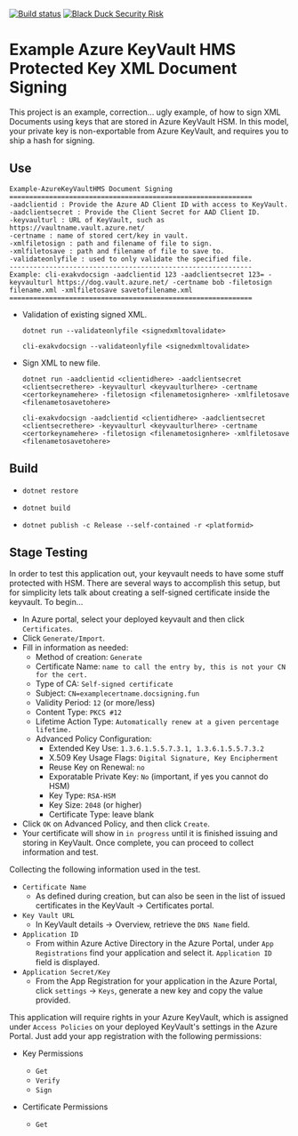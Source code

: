 [![Build status](https://ci.appveyor.com/api/projects/status/v05cki0xy9uvlkgk/branch/master?svg=true)](https://ci.appveyor.com/project/jmhardison/example-azurekeyvaulthsm-xmlsigning/branch/master) [![Black Duck Security Risk](https://copilot.blackducksoftware.com/github/repos/jmhardison/Example-AzureKeyVaultHSM-XMLSigning/branches/master/badge-risk.svg)](https://copilot.blackducksoftware.com/github/repos/jmhardison/Example-AzureKeyVaultHSM-XMLSigning/branches/master)

# Example Azure KeyVault HMS Protected Key XML Document Signing

This project is an example, correction... ugly example, of how to sign XML Documents using keys that are stored in Azure KeyVault HSM.
In this model, your private key is non-exportable from Azure KeyVault, and requires you to ship a hash for signing.

## Use
```
Example-AzureKeyVaultHMS Document Signing
=============================================================
-aadclientid : Provide the Azure AD Client ID with access to KeyVault.
-aadclientsecret : Provide the Client Secret for AAD Client ID.
-keyvaulturl : URL of KeyVault, such as https://vaultname.vault.azure.net/ 
-certname : name of stored cert/key in vault.
-xmlfiletosign : path and filename of file to sign.
-xmlfiletosave : path and filename of file to save to.
-validateonlyfile : used to only validate the specified file.
-------------------------------------------------------------
Example: cli-exakvdocsign -aadclientid 123 -aadclientsecret 123= -keyvaulturl https://dog.vault.azure.net/ -certname bob -filetosign filename.xml -xmlfiletosave savetofilename.xml
=============================================================
```

* Validation of existing signed XML.

  `dotnet run --validateonlyfile <signedxmltovalidate>`
  
  `cli-exakvdocsign --validateonlyfile <signedxmltovalidate>`

* Sign XML to new file.

  `dotnet run -aadclientid <clientidhere> -aadclientsecret <clientsecrethere> -keyvaulturl <keyvaulturlhere> -certname <certorkeynamehere> -filetosign <filenametosignhere> -xmlfiletosave <filenametosavetohere>`

  `cli-exakvdocsign -aadclientid <clientidhere> -aadclientsecret <clientsecrethere> -keyvaulturl <keyvaulturlhere> -certname <certorkeynamehere> -filetosign <filenametosignhere> -xmlfiletosave <filenametosavetohere>`


## Build

* `dotnet restore`

* `dotnet build`

* `dotnet publish -c Release --self-contained -r <platformid>`
## Stage Testing

In order to test this application out, your keyvault needs to have some stuff protected with HSM. There are several ways to accomplish this setup, but for simplicity lets talk about creating a self-signed certificate inside the keyvault.
To begin...

* In Azure portal, select your deployed keyvault and then click `Certificates`.
* Click `Generate/Import`.
* Fill in information as needed:
  * Method of creation: `Generate`
  * Certificate Name: `name to call the entry by, this is not your CN for the cert.`
  * Type of CA: `Self-signed certificate`
  * Subject: `CN=examplecertname.docsigning.fun`
  * Validity Period: `12` (or more/less)
  * Content Type: `PKCS #12`
  * Lifetime Action Type: `Automatically renew at a given percentage lifetime.`
  * Advanced Policy Configuration:
    * Extended Key Use: `1.3.6.1.5.5.7.3.1, 1.3.6.1.5.5.7.3.2`
    * X.509 Key Usage Flags: `Digital Signature, Key Encipherment`
    * Reuse Key on Renewal: `no`
    * Exporatable Private Key: `No` (important, if yes you cannot do HSM)
    * Key Type: `RSA-HSM`
    * Key Size: `2048` (or higher)
    * Certificate Type: leave blank
* Click `OK` on Advanced Policy, and then click `Create`.
* Your certificate will show in `in progress` until it is finished issuing and storing in KeyVault. Once complete, you can proceed to collect information and test.

Collecting the following information used in the test.
* `Certificate Name`
  * As defined during creation, but can also be seen in the list of issued certificates in the KeyVault -> Certificates portal.
* `Key Vault URL`
  * In KeyVault details -> Overview, retrieve the `DNS Name` field.
* `Application ID`
  * From within Azure Active Directory in the Azure Portal, under `App Registrations` find your application and select it. `Application ID` field is displayed.
* `Application Secret/Key`
  * From the App Registration for your application in the Azure Portal, click `settings` -> `Keys`, generate a new key and copy the value provided.


This application will require rights in your Azure KeyVault, which is assigned under `Access Policies` on your deployed KeyVault's settings in the Azure Portal. Just add your app registration with the following permissions:

* Key Permissions
  * `Get`
  * `Verify`
  * `Sign`

* Certificate Permissions
  * `Get`